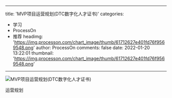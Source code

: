 
---
title: 'MVP项目运营规划(DTC数字化人才证书)'
categories: 
 - 学习
 - ProcessOn
 - 推荐
headimg: 'https://img.processon.com/chart_image/thumb/61712627e401fd76f9569548.png'
author: ProcessOn
comments: false
date: 2022-01-20 13:22:01
thumbnail: 'https://img.processon.com/chart_image/thumb/61712627e401fd76f9569548.png'
---

<div>   
<img class="thumb" alt="MVP项目运营规划(DTC数字化人才证书)" src="https://img.processon.com/chart_image/thumb/61712627e401fd76f9569548.png" referrerpolicy="no-referrer">
<p>运营规划</p>  
</div>
            